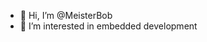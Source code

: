 - 👋 Hi, I’m @MeisterBob
- 👀 I’m interested in embedded development
<!-- - 🌱 I’m currently learning ...
- 💞️ I’m looking to collaborate on ...
- 📫 How to reach me ...
--->
<!---
MeisterBob/MeisterBob is a ✨ special ✨ repository because its `README.md` (this file) appears on your GitHub profile.
You can click the Preview link to take a look at your changes.
--->
